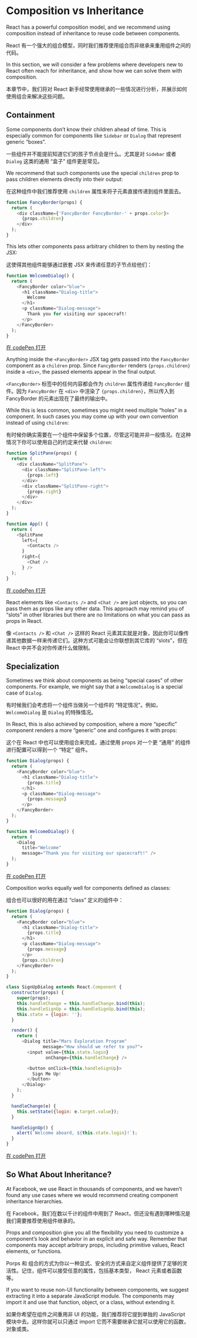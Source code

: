 # Composition vs Inheritance

React has a powerful composition model, and we recommend using composition instead of inheritance to reuse code between components.

React 有一个强大的组合模型，同时我们推荐使用组合而非继承来重用组件之间的代码。

In this section, we will consider a few problems where developers new to React often reach for inheritance, and show how we can solve them with composition.

本章节中，我们将对 React 新手经常使用继承的一些情况进行分析，并展示如何使用组合来解决这些问题。

## Containment

Some components don’t know their children ahead of time. This is especially common for components like `Sidebar` or `Dialog` that represent generic “boxes”.

一些组件并不能提前知道它们的孩子节点会是什么。尤其是对 `Sidebar` 或者 `Dialog` 这类的通用 “盒子” 组件更是常见。
 
We recommend that such components use the special `children` prop to pass children elements directly into their output:

在这种组件中我们推荐使用 `children` 属性来将子元素直接传递到组件里面去。

```js
function FancyBorder(props) {
  return (
    <div className={'FancyBorder FancyBorder-' + props.color}>
      {props.children}
    </div>
  );
}
```

This lets other components pass arbitrary children to them by nesting the JSX:

这使得其他组件能够通过嵌套 JSX 来传递任意的子节点给他们：

```js
function WelcomeDialog() {
  return (
    <FancyBorder color="blue">
      <h1 className="Dialog-title">
        Welcome
      </h1>
      <p className="Dialog-message">
        Thank you for visiting our spacecraft!
      </p>
    </FancyBorder>
  );
}
```

[在 codePen 打开](https://codepen.io/gaearon/pen/ozqNOV?editors=0010)

Anything inside the `<FancyBorder>` JSX tag gets passed into the `FancyBorder` component as a `children` prop. Since `FancyBorder` renders `{props.children}` inside a `<div>`, the passed elements appear in the final output.

`<FancyBorder>` 标签中的任何内容都会作为 `children` 属性传递给 `FancyBorder` 组件。因为 `FancyBorder` 在 `<div>` 中渲染了 `{props.children}`，所以传入到 FancyBorder 的元素出现在了最终的输出中。

While this is less common, sometimes you might need multiple “holes” in a component. In such cases you may come up with your own convention instead of using `children`:

有时候你确实需要在一个组件中保留多个位置，尽管这可能并非一般情况。在这种情况下你可以使用自己的约定来代替 `children`:

```js
function SplitPane(props) {
  return (
    <div className="SplitPane">
      <div className="SplitPane-left">
        {props.left}
      </div>
      <div className="SplitPane-right">
        {props.right}
      </div>
    </div>
  );
}

function App() {
  return (
    <SplitPane
      left={
        <Contacts />
      }
      right={
        <Chat />
      } />
  );
}
```

[在 codePen 打开](https://codepen.io/gaearon/pen/gwZOJp?editors=0010)

React elements like `<Contacts />` and `<Chat />` are just objects, so you can pass them as props like any other data. This approach may remind you of “slots” in other libraries but there are no limitations on what you can pass as props in React.

像 `<Contacts />` 和 `<Chat />` 这样的 React 元素其实就是对象，因此你可以像传递其他数据一样来传递它们。这种方式可能会让你联想到其它库的 “slots”，但在 React 中并不会对你传递什么做限制。 

## Specialization

Sometimes we think about components as being “special cases” of other components. For example, we might say that a `WelcomeDialog` is a special case of `Dialog`.

有时候我们会考虑将一个组件当做另一个组件的 “特定情况”。例如，`WelcomeDialog` 是 `Dialog` 的特殊情况。

In React, this is also achieved by composition, where a more “specific” component renders a more “generic” one and configures it with props:

这个在 React 中也可以使用组合来完成，通过使用 props 对一个更 “通用” 的组件进行配置可以得到一个 “特定” 组件。

```js
function Dialog(props) {
  return (
    <FancyBorder color="blue">
      <h1 className="Dialog-title">
        {props.title}
      </h1>
      <p className="Dialog-message">
        {props.message}
      </p>
    </FancyBorder>
  );
}

function WelcomeDialog() {
  return (
    <Dialog
      title="Welcome"
      message="Thank you for visiting our spacecraft!" />
  );
}
```

[在 codePen 打开](https://codepen.io/gaearon/pen/kkEaOZ?editors=0010)

Composition works equally well for components defined as classes:

组合也可以很好的用在通过 “class” 定义的组件中：

```js
function Dialog(props) {
  return (
    <FancyBorder color="blue">
      <h1 className="Dialog-title">
        {props.title}
      </h1>
      <p className="Dialog-message">
        {props.message}
      </p>
      {props.children}
    </FancyBorder>
  );
}

class SignUpDialog extends React.Component {
  constructor(props) {
    super(props);
    this.handleChange = this.handleChange.bind(this);
    this.handleSignUp = this.handleSignUp.bind(this);
    this.state = {login: ''};
  }

  render() {
    return (
      <Dialog title="Mars Exploration Program"
              message="How should we refer to you?">
        <input value={this.state.login}
               onChange={this.handleChange} />

        <button onClick={this.handleSignUp}>
          Sign Me Up!
        </button>
      </Dialog>
    );
  }

  handleChange(e) {
    this.setState({login: e.target.value});
  }

  handleSignUp() {
    alert(`Welcome aboard, ${this.state.login}!`);
  }
}
```

[在 codePen 打开](https://codepen.io/gaearon/pen/gwZbYa?editors=0010)

## So What About Inheritance?

At Facebook, we use React in thousands of components, and we haven’t found any use cases where we would recommend creating component inheritance hierarchies.

在 Facebook，我们在数以千计的组件中用到了 React，但还没有遇到哪种情况是我们需要推荐使用组件继承的。

Props and composition give you all the flexibility you need to customize a component’s look and behavior in an explicit and safe way. Remember that components may accept arbitrary props, including primitive values, React elements, or functions.

Porps 和 组合的方式为你以一种显式、安全的方式来自定义组件提供了足够的灵活性。记住，组件可以接受任意的属性，包括基本类型， React 元素或者函数等。

If you want to reuse non-UI functionality between components, we suggest extracting it into a separate JavaScript module. The components may import it and use that function, object, or a class, without extending it.

如果你希望在组件之间重用非 UI 的功能，我们推荐将它提到单独的 JavaScript 模块中去。这样你就可以只通过 import 它而不需要继承它就可以使用它的函数，对象或类。